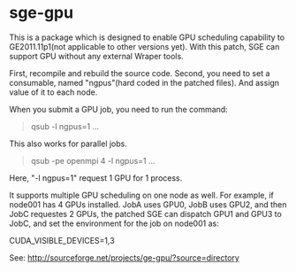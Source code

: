 # sge-gpu
This is a package which is designed to enable GPU scheduling capability to GE2011.11p1(not applicable to other versions yet). With this patch, SGE can support GPU without any external Wraper tools.

First, recompile and rebuild the source code. Second, you need to set a consumable, named "ngpus"(hard coded in the patched files). And assign value of it to each node.

When you submit a GPU job, you need to run the command:

>qsub -l ngpus=1 ...

This also works for parallel jobs.

>qsub -pe openmpi 4 -l ngpus=1 ...

Here, "-l ngpus=1" request 1 GPU for 1 process.

It supports multiple GPU scheduling on one node as well. For example, if node001 has 4 GPUs installed. JobA uses GPU0, JobB uses GPU2, and then JobC requestes 2 GPUs, the patched SGE can dispatch GPU1 and GPU3 to JobC, and set the environment for the job on node001 as:

CUDA_VISIBLE_DEVICES=1,3

See: http://sourceforge.net/projects/ge-gpu/?source=directory
